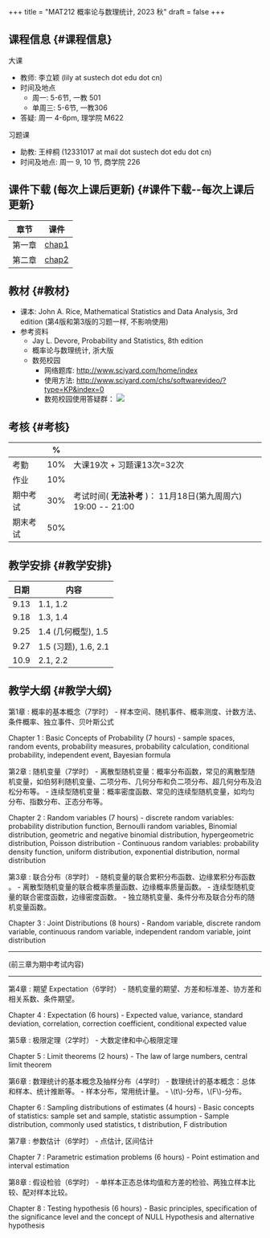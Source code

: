 +++
title = "MAT212 概率论与数理统计, 2023 秋"
draft = false
+++

## 课程信息 {#课程信息}

大课

-   教师: 李立颖 (lily at sustech dot edu dot cn)
-   时间及地点
    -   周一: 5-6节, 一教 501
    -   单周三: 5-6节, 一教306
-   答疑: 周一 4-6pm, 理学院 M622

习题课

-   助教: 王梓桐 (12331017 at mail dot sustech dot edu dot cn)
-   时间及地点:  周一 9, 10 节, 商学院 226


## 课件下载 (每次上课后更新) {#课件下载--每次上课后更新}

| 章节 | 课件                 |
|----|--------------------|
| 第一章 | [chap1](./chap1.pdf) |
| 第二章 | [chap2](./chap2.pdf) |


## 教材 {#教材}

-   课本: John A. Rice, Mathematical Statistics and Data Analysis, 3rd edition (第4版和第3版的习题一样, 不影响使用)
-   参考资料
    -   Jay L. Devore, Probability and Statistics, 8th edition
    -   概率论与数理统计, 浙大版
    -   数苑校园
        -   网络题库: <http://www.sciyard.com/home/index>
        -   使用方法: <http://www.sciyard.com/chs/softwarevideo/?type=KP&index=0>
        -   数苑校园使用答疑群：
            ![](/img/QR-code.jpg)


## 考核 {#考核}

|      | %   |                                                |
|------|-----|------------------------------------------------|
| 考勤 | 10% | 大课19次 + 习题课13次=32次                     |
| 作业 | 10% |                                                |
| 期中考试 | 30% | 考试时间( **无法补考** )： 11月18日(第九周周六) 19:00 -- 21:00 |
| 期末考试 | 50% |                                                |


## 教学安排 {#教学安排}

| 日期 | 内容               |
|----|------------------|
| 9.13 | 1.1, 1.2           |
| 9.18 | 1.3, 1.4           |
| 9.25 | 1.4 (几何概型), 1.5 |
| 9.27 | 1.5 (习题), 1.6, 2.1 |
| 10.9 | 2.1, 2.2           |


## 教学大纲 {#教学大纲}

第1章
: 概率的基本概念（7学时）
    -   样本空间、随机事件、概率测度、计数方法、条件概率、独立事件、贝叶斯公式

Chapter 1
: Basic Concepts of Probability (7 hours)
    -   sample spaces, random events, probability measures, probability calculation, conditional probability, independent event, Bayesian formula


第2章
: 随机变量（7学时）
    -   离散型随机变量：概率分布函数，常见的离散型随机变量，如伯努利随机变量、二项分布、几何分布和负二项分布、超几何分布及泊松分布等。
    -   连续型随机变量：概率密度函数、常见的连续型随机变量，如均匀分布、指数分布、正态分布等。

Chapter 2
: Random variables (7 hours)
    -   discrete random variables: probability distribution function, Bernoulli random variables, Binomial distribution, geometric and negative binomial distribution, hypergeometric distribution, Poisson distribution
    -   Continuous random variables: probability density function, uniform distribution, exponential distribution, normal distribution


第3章
: 联合分布（8学时）
    -   随机变量的联合累积分布函数、边缘累积分布函数 。
    -   离散型随机变量的联合概率质量函数、边缘概率质量函数。
    -   连续型随机变量的联合密度函数，边缘密度函数。
    -   独立随机变量、条件分布及联合分布的随机变量函数。

Chapter 3
: Joint Distributions (8 hours)
    -   Random variable, discrete random variable, continuous random variable, independent random variable, joint distribution

---

(前三章为期中考试内容)

---

第4章
: 期望 Expectation（6学时）
    -   随机变量的期望、方差和标准差、协方差和相关系数、条件期望。

Chapter 4
: Expectation (6 hours)
    -   Expected value, variance, standard deviation, correlation, correction coefficient, conditional expected value


第5章
: 极限定理（2学时）
    -   大数定律和中心极限定理

Chapter 5
: Limit theorems (2 hours)
    -   The law of large numbers, central limit theorem


第6章
: 数理统计的基本概念及抽样分布（4学时）
    -   数理统计的基本概念：总体和样本、统计推断等。
    -   样本分布，常用统计量。
    -   \\(t\\)-分布，\\(F\\)-分布。

Chapter 6
: Sampling distributions of estimates (4 hours)
    -   Basic concepts of statistics: sample set and sample, statistic assumption
    -   Sample distribution, commonly used statistics, t distribution, F distribution


第7章
: 参数估计（6学时）
    -   点估计, 区间估计

Chapter 7
: Parametric estimation problems (6 hours)
    -   Point estimation and interval estimation


第8章
: 假设检验（6学时）
    -   单样本正态总体均值和方差的检验、两独立样本比较、配对样本比较。

Chapter 8
: Testing hypothesis (6 hours)
    -   Basic principles, specification of the significance level and the concept of NULL Hypothesis and alternative hypothesis
